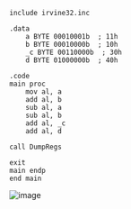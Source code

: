 ```
include irvine32.inc

.data
    a BYTE 00010001b  ; 11h
    b BYTE 00010000b  ; 10h
    _c BYTE 00110000b  ; 30h
    d BYTE 01000000b  ; 40h

.code
main proc
    mov al, a      
    add al, b      
    sub al, a      
    sub al, b      
    add al, _c      
    add al, d 

call DumpRegs  

exit
main endp
end main
```
![image](https://github.com/user-attachments/assets/f6b9a18b-1a30-4109-9e6e-c40c33202f07)
